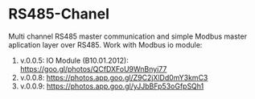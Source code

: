 # RS485-Chanel
Multi channel RS485 master communication and simple Modbus master aplication layer over RS485.
Work with Modbus io module:
1) v.0.0.5: IO Module (B10.01.2012): https://goo.gl/photos/QCfDXFoU9WnBnyi77
2) v.0.0.8: https://photos.app.goo.gl/Z9C2jXlDd0mY3kmC3
3) v.0.0.9: https://photos.app.goo.gl/yJJbBFp53oGfpSQh1
